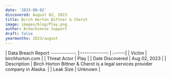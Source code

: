 ```yaml
---
date: '2023-08-02'
discovered: August 02, 2023
title: Birch Horton Bittner & Cherot
image: images/blog/Play.png
author: Breachsense Support
draft: false
yearmonths: 2023/august
---
```



| Data Breach Report
------------:     |:-------------:    | :-----:|
| Victim      | birchhorton.com      | 
| Threat Actor      | Play      | 
| Date Discovered      | Aug 02, 2023      | 
| Description      | Birch Horton Bittner & Cherot is a legal services provider company in Alaska.      | 
| Leak Size      | Unknown      | 


